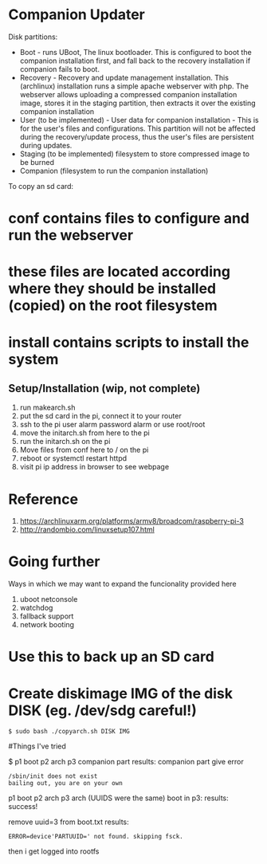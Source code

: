 # Companion Updater

Disk partitions:

- Boot - runs UBoot, The linux bootloader. This is configured to boot the companion installation first, and fall back to the recovery installation if companion fails to boot.
- Recovery - Recovery and update management installation. This (archlinux) installation runs a simple apache webserver with php. The webserver allows uploading a compressed companion installation image, stores it in the staging partition, then extracts it over the existing companion installation
- User (to be implemented) - User data for companion installation - This is for the user's files and configurations. This partition will not be affected during the recovery/update process, thus the user's files are persistent during updates.
- Staging (to be implemented) filesystem to store compressed image to be burned
- Companion (filesystem to run the companion installation)

To copy an sd card:



# conf contains files to configure and run the webserver
# these files are located according where they should be installed (copied) on the root filesystem

# install contains scripts to install the system


## Setup/Installation (wip, not complete)
1. run makearch.sh
2. put the sd card in the pi, connect it to your router
3. ssh to the pi user alarm password alarm or use root/root
4. move the initarch.sh from here to the pi
4. run the initarch.sh on the pi
4. Move files from conf here to / on the pi
4. reboot or systemctl restart httpd
4. visit pi ip address in browser to see webpage



# Reference

1. https://archlinuxarm.org/platforms/armv8/broadcom/raspberry-pi-3
2. http://randombio.com/linuxsetup107.html

# Going further

Ways in which we may want to expand the funcionality provided here

1. uboot netconsole
2. watchdog
3. fallback support
4. network booting

# Use this to back up an SD card

# Create diskimage IMG of the disk DISK (eg. /dev/sdg careful!)
```
$ sudo bash ./copyarch.sh DISK IMG
```


#Things I've tried

$ p1 boot p2 arch p3 companion part
results: companion part give error
```
/sbin/init does not exist
bailing out, you are on your own
```


p1 boot p2 arch p3 arch (UUIDS were the same)
boot in p3:
results: success!

remove uuid=3 from boot.txt
results:

```
ERROR=device'PARTUUID=' not found. skipping fsck.
```
then i get logged into rootfs


